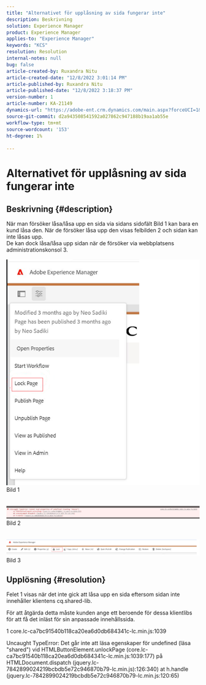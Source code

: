 ```yaml
---
title: "Alternativet för upplåsning av sida fungerar inte"
description: Beskrivning
solution: Experience Manager
product: Experience Manager
applies-to: "Experience Manager"
keywords: "KCS"
resolution: Resolution
internal-notes: null
bug: false
article-created-by: Ruxandra Nitu
article-created-date: "12/8/2022 3:01:14 PM"
article-published-by: Ruxandra Nitu
article-published-date: "12/8/2022 3:18:37 PM"
version-number: 1
article-number: KA-21149
dynamics-url: "https://adobe-ent.crm.dynamics.com/main.aspx?forceUCI=1&pagetype=entityrecord&etn=knowledgearticle&id=6c4cce23-0977-ed11-81aa-6045bd006a22"
source-git-commit: d2a943508541592a027862c947188b19aa1ab55e
workflow-type: tm+mt
source-wordcount: '153'
ht-degree: 1%

---
```


# Alternativet för upplåsning av sida fungerar inte

## Beskrivning {#description}

När man försöker låsa/låsa upp en sida via sidans sidofält Bild 1 kan bara en kund låsa den. När de försöker låsa upp den visas felbilden 2 och sidan kan inte låsas upp. <br>De kan dock låsa/låsa upp sidan när de försöker via webbplatsens administrationskonsol 3.<br> <br>![](assets/___b57d848c-0b77-ed11-81aa-6045bd006a22___.png)<br>Bild 1<br> <br> <br>![](assets/___41e58f92-0b77-ed11-81aa-6045bd006a22___.png)<br>Bild 2<br> <br> <br>![](assets/___43e58f92-0b77-ed11-81aa-6045bd006a22___.png)<br>Bild 3

## Upplösning {#resolution}


Felet 1 visas när det inte gick att låsa upp en sida eftersom sidan inte innehåller klientens cq.shared-lib.

För att åtgärda detta måste kunden ange ett beroende för dessa klientlibs för att få det inläst för sin anpassade innehållssida.





1 core.lc-ca7bc91540b118ca20ea6d0db684341c-lc.min.js:1039

Uncaught TypeError: Det går inte att läsa egenskaper för undefined (läsa &quot;shared&quot;) vid HTMLButtonElement.unlockPage (core.lc-ca7bc91540b118ca20ea6d0db684341c-lc.min.js:1039:177) på HTMLDocument.dispatch (jquery.lc-7842899024219bcbdb5e72c946870b79-lc.min.js):126:340) at h.handle (jquery.lc-7842899024219bcbdb5e72c946870b79-lc.min.js:120:65)
